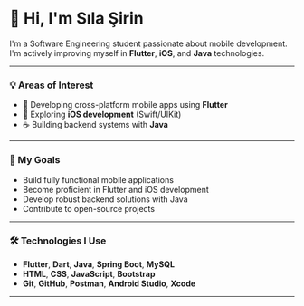 # 👋 Hi, I'm Sıla Şirin

I'm a Software Engineering student passionate about mobile development. I'm actively improving myself in **Flutter**, **iOS**, and **Java** technologies.

---

### 💡 Areas of Interest

- 📱 Developing cross-platform mobile apps using **Flutter**
- 🍏 Exploring **iOS development** (Swift/UIKit)
- ☕ Building backend systems with **Java**

---

### 🚀 My Goals

- Build fully functional mobile applications  
- Become proficient in Flutter and iOS development  
- Develop robust backend solutions with Java  
- Contribute to open-source projects

---

### 🛠️ Technologies I Use

- **Flutter**, **Dart**, **Java**, **Spring Boot**, **MySQL**
- **HTML**, **CSS**, **JavaScript**, **Bootstrap**
- **Git**, **GitHub**, **Postman**, **Android Studio**, **Xcode**

---

